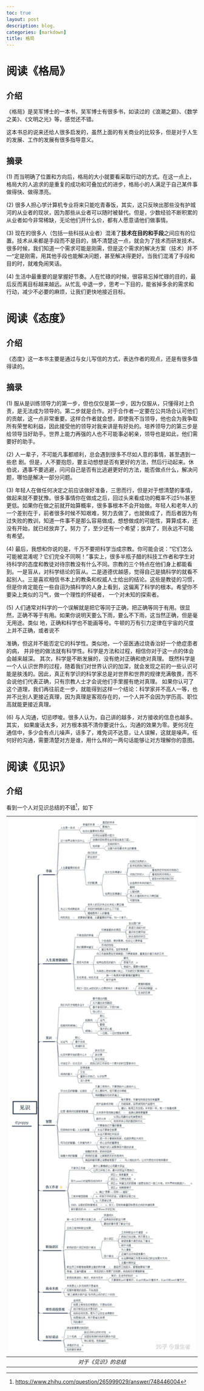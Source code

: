 ```yaml
---
toc: true
layout: post
description: blog.
categories: [markdown]
title: 格局
---
```



# 阅读《格局》

## 介绍

《格局》是吴军博士的一本书，吴军博士有很多书，如读过的《浪潮之巅》、《数学之美》、《文明之光》等，感觉还不错。

这本书总的说来还给人很多启发的，虽然上面的有关商业的比较多，但是对于人生的发展、工作的发展有很多指导意义。

## 摘录

(1) 而当明确了位置和方向后，格局的大小就要看采取行动的方式。在这一点上，格局大的人追求的是重复的成功和可叠加式的进步，格局小的人满足于自己某件事做得快、做得漂亮。

(2) 很多人担心学计算机专业将来只能吃青春饭，其实，这只反映出那些没有护城河的从业者的现状，因为那些从业者可以随时被替代。但是，少数经验不断积累的从业者如今非常稀缺，无论他们开什么价，都有人愿意请他们做事情。

(3) 现在的很多人（包括一些科技从业者）混淆了**技术在目的和手段**之间应有的位置。技术从来都是手段而不是目的，搞不清楚这一点，就会为了技术而研发技术。很多时候，我们知道一个需求可能是刚需，但是这个需求的解决方案（技术）并不一^定是刚需，用其他手段也能解决问题，甚至解决得更好。当我们混淆了手段和目的时，就难免闹笑话。

(4) 生活中最重要的是掌握好节奏。人在忙碌的时候，很容易忘掉忙碌的目的，最后反而离目标越来越远。从忙乱
中退一步，思考一下目的，能省掉多余的需求和行动，减少不必要的麻烦，让我们更快地接近目标。

# 阅读《态度》
## 介绍
《态度》这一本书主要是通过与女儿写信的方式，表达作者的观点，还是有很多值得读的。

## 摘录

(1) 服从是训练领导力的第一步，但也仅仅是第一步，因为仅服从，只懂得对上负责，是无法成为领导的。第二步就是合作。对于合作者一定要在公共场合认可他们的贡献，这一点非常重要。这样合作者就会想，即使我不当领导，他也会为我争取所有荣誉和利益，因此接受他的领导对我来讲是有好处的。培养领导力的第三步是给领导当好助手。世界上能力再强的人也不可能事必躬亲，领导也是如此，他们需要好的助手。

(2) 人一辈子，不可能凡事都顺利，总会遇到很多不尽如人意的事情，甚至遇到一些悲 剧。但是，人不要抱怨，要主动想想是否有更好的方法，然后行动起来。休伯说，遇事不要逃避，问问自己是否有比逃避更好的方法，能否做点什么，解决问题，哪怕是解决一部分问题。

(3) 年轻人在做任何决定之前应该做好准备，三思而行，但是对于想清楚的事情，做起来就不要犹豫。很多事情你在做成之后，回过头来看成功的概率不过5％甚至更低。如果你在做之前就开始算概率，很多事根本不会开始做。年轻人和老年人的一个差别在于，前者很多时候不知艰难，努力去做了，也就做成了，而后者因为有过失败的教训，知道一件事不是那么容易做成，想想做成的可能性，算算成本，还没有开始，就已经放弃了。努力 了，至少还有一个希望；放弃了，则永远不可能有希望。

(4) 最后，我想和你说的是，千万不要把科学当成宗教。你可能会说：“它们怎么可能被混淆呢？它们完全不同啊！”事实上，很多半瓶子醋的科技工作者和学生对待科学的态度和教徒对待宗教没有什么不同。宗教的三个特点在他们身上都能看到。一是盲从，对科学结论的盲从。二是道德优越感，觉得自己是搞科学的就看不起别人。三是喜欢相信书本上的教条和权威人士给出的结论。这些是教徒的习惯，但是你肯定能在一些自诩为搞科学的人身上看到，这偏离了科学的根本。希望你不要染上类似的习气，做一个理性的怀疑者， 一个对未知的探索者。

(5) 人们通常对科学的一个误解就是把它等同于正确，把正确等同于有用。很显然，正确不等于有用。如果你说明天要么下雨，要么不下雨，这当然正确，但是毫无用途。类似 地，正确和科学也不能画等号。牛顿的万有引力定律在宇宙的尺度上并不正确，或者说不

准确，但这并不能否定它的科学性。类似地，一个巫医通过烧香治好一个绝症患者的病， 并非他的做法就有科学性。科学是方法和过程，相信你对于这一点的体会会越来越深。
其次，科学是不断发展的，没有绝对正确和绝对真理。
既然科学是一个人认识世界的过程，随着我们对世界认识的加深，就会发现之前的一些认识可能是肤浅的。因此，真正有学识的科学家总是对世界和世界的规律充满敬畏，而不会说他们代表正确，只有宗教人士才会说他们手里握有绝对真理。
如果你认可了这个道理，我们再往前走一步，就能得到这样一个结论：科学家并不高人一等，也并不比别人更接近真理，因为真理是客观存在的，一个人并不会因为学历高、职位高就能更接近真理。

(6) 与人沟通，切忌啰唆。很多人认为，自己讲的越多，对方接收的信息也越多。其实， 如果废话太多，对方根本搞不清你要说什么，沟通的效果为零。更何况在通信中，多少会有点儿噪声，话多了，难免词不达意，让人误解，这就是噪声。任何好的沟通，需要清楚对方是谁，用什么样的一两句话能够让对方理解你的意图。

# 阅读《见识》
## 介绍

看到一个人对见识总结的不错[^1]，如下

|<img src="/_posts/figures/experience.jpg" width="700" alt="summary" />|
|:--:|
| *对于《见识》的总结* |


[^1]: https://www.zhihu.com/question/265999029/answer/748446004